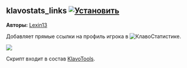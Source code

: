 ## klavostats_links [![Установить](http://s43.radikal.ru/i101/1406/15/25aa0cc99cf2.png)](https://github.com/voidmain02/KgScripts/raw/master/scripts/klavostats_links.user.js)
**Авторы:** [Lexin13](http://klavogonki.ru/u/#/148447/)

Добавляет прямые ссылки на профиль игрока в ![КлавоСтатистике](http://stat.klavogonki.ru/).

![](http://s020.radikal.ru/i713/1406/92/8ee10f4816b4.png)

Скрипт входит в состав [KlavoTools](https://chrome.google.com/webstore/detail/klavotools/gjfkpldhfcknofacejmlahofmcmhgpic).
